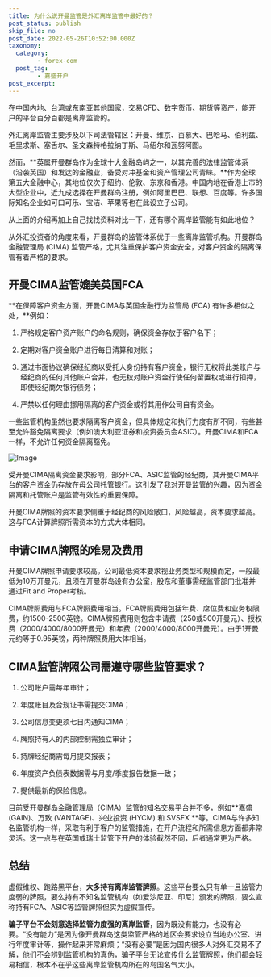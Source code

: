 ```yaml
---
title: 为什么说开曼监管是外汇离岸监管中最好的？
post_status: publish
skip_file: no
post_date: 2022-05-26T10:52:00.000Z
taxonomy:
  category:
        - forex-com
  post_tag:
        - 嘉盛开户
post_excerpt: 
---
```

在中国内地、台湾或东南亚其他国家，交易CFD、数字货币、期货等资产，能开户的平台百分百都是离岸监管的。

外汇离岸监管主要涉及以下司法管辖区：开曼、维京、百慕大、巴哈马、伯利兹、毛里求斯、塞舌尔、圣文森特格拉纳丁斯、马绍尔和瓦努阿图。

然而，**英属开曼群岛作为全球十大金融岛屿之一，以其完善的法律监管体系（沿袭英国）和发达的金融业，备受对冲基金和资产管理公司青睐。**作为全球第五大金融中心，其地位仅次于纽约、伦敦、东京和香港。中国内地在香港上市的大型企业中，近九成选择在开曼群岛注册，例如阿里巴巴、联想、百度等。许多国际知名企业如可口可乐、宝洁、苹果等也在此设立子公司。

从上面的介绍再加上自己找找资料对比一下，还有哪个离岸监管能有如此地位？

从外汇投资者的角度来看，开曼群岛的监管体系优于一些离岸监管机构。开曼群岛金融管理局 (CIMA) 监管严格，尤其注重保护客户资金安全，对客户资金的隔离保管有着严格的要求。

## 开曼CIMA监管媲美英国FCA

**在保障客户资金方面，开曼CIMA与英国金融行为监管局 (FCA) 有许多相似之处，**例如：

1. 严格规定客户资产账户的命名规则，确保资金存放于客户名下；

1. 定期对客户资金账户进行每日清算和对账；

1. 通过书面协议确保经纪商以受托人身份持有客户资金，银行无权将此类账户与经纪商的任何其他账户合并，也无权对账户资金行使任何留置权或进行扣押，即使经纪商欠银行债务；

1. 严禁以任何理由挪用隔离的客户资金或将其用作公司自有资金。

一些监管机构虽然也要求隔离客户资金，但具体规定和执行力度有所不同，有些甚至允许豁免隔离要求（例如澳大利亚证券和投资委员会ASIC）。开曼CIMA和FCA一样，不允许任何资金隔离豁免。

![Image](https://prod-files-secure.s3.us-west-2.amazonaws.com/39ed1227-6d7d-4570-be36-9ccd4a2c4241/bd849744-3fcb-4a37-8312-357962c8f065/image.png?X-Amz-Algorithm=AWS4-HMAC-SHA256&X-Amz-Content-Sha256=UNSIGNED-PAYLOAD&X-Amz-Credential=ASIAZI2LB466QVVKK3SL%2F20250826%2Fus-west-2%2Fs3%2Faws4_request&X-Amz-Date=20250826T041358Z&X-Amz-Expires=3600&X-Amz-Security-Token=IQoJb3JpZ2luX2VjEBQaCXVzLXdlc3QtMiJGMEQCIHpjbfEebsyG3KVPSKU3I62RHBVhDoHqksQjw3f25%2FFOAiADqwPhHf5mZV4Yk2fdWnqUXDdLEud9g1kFmrcsPdmJgir%2FAwhtEAAaDDYzNzQyMzE4MzgwNSIMc2evAJk%2FI%2BBWfkLMKtwDO%2BBW5H3U3l4PKHqmOFyxCW0rgURD%2F1TdRx2jCevTWC0Q24pvHqGMuF5i%2F4VPFUToVFb%2FLFRNXsKN5ic5ZwEiKtGWkVInSvbc%2B7qYTpzAxQMwOPVAKiG5dLTkdmOHZB5xZXpFkr%2BcDMfz5cqSOXjw2P6%2FpPpIpKvdJMhdrECLI5m8AmVM5yaomj12CNMMYzAsWdpmxFdDtLkkn2MQC38rXWCceZVmXZIXi9f22ge2oE0Y2IhDHhEBYHndJzLL88J08H%2Fgn6baCjA5Wjepd14PfOMqH6FD%2B4Xq1jA8M53EdmdhmLvo%2BDsjxpVyQrKwWkdow%2Be4zvq3GfEyAlyxgwODa9jJyE%2B2RxOVmRmzeHS4I448rRX4mAx2uKSFb%2B69qkZSxZl9V%2F76kI4LhEt7pNV5XP48Cs4EkWN4eEFCs%2BfXkw87ZcRe7WLS%2FZp%2F9Rv9Eckf6FLk%2FjE5UZ1rQ7UWdiOodhh48s6eS99toIYkl%2F%2BHFLiYteQkkW7UBn8nbrT%2BpyOMRJqCCK%2FLLbHH03slE0VCD9LPyHDy2pyx%2BCiQJXQA0ZVc6AdIXYwhQEAdhKu0IXCuLGQ84BeDQsTOSA77gt0xZ8ih%2BSpSO84fNoih4fzlOE1JWX0MUrCuPxvbKWww39m0xQY6pgFLioBSlzg5uBE6J6Ic%2FgdyBLP14ldyyQSXjtfpgI%2FA6ZZg3uEwtzIpiHkYpO%2F2ji%2BwqtM6%2BymBPHrmbiU%2BItZy9tUNuPavQTXn12vi%2Ffx2aVee9Z7JWRx00mphHd2EY5hGx5u6p4DpQ81LlLybt1nDqtEDe%2BnRhoF7Letj0dV%2BH9zUFQebjXFQ0zAphDCPGHbMlL7XOy%2BfGRJPjpjb63AvLVBK%2FvG3&X-Amz-Signature=04a57da8a0940b3a33a8aca49451809cf0db9cb3a3f18d016c567427b813d831&X-Amz-SignedHeaders=host&x-amz-checksum-mode=ENABLED&x-id=GetObject)

受开曼CIMA隔离资金要求影响，部分FCA、ASIC监管的经纪商，其开曼CIMA平台的客户资金仍存放在母公司托管银行。这引发了我对开曼监管的兴趣，因为资金隔离和托管账户是监管有效性的重要保障。

开曼CIMA牌照的资本要求侧重于经纪商的风险敞口，风险越高，资本要求越高。这与FCA计算牌照所需资本的方式大体相同。

## **申请CIMA牌照的难易及费用**

开曼CIMA牌照申请要求较高。公司最低资本要求视业务类型和规模而定，一般最低为10万开曼元，且须在开曼群岛设有办公室，股东和董事需经监管部门批准并通过Fit and Proper考核。

CIMA牌照费用与FCA牌照费用相当。FCA牌照费用包括年费、席位费和业务权限费，约1500-2500英镑。CIMA牌照费用则包含申请费（250或500开曼元）、授权费（2000/4000/8000开曼元）和年费（2000/4000/8000开曼元）。由于1开曼元约等于0.95英镑，两种牌照费用大体相当。

## CIMA监管牌照公司需遵守哪些监管要求？

1. 公司账户需每年审计；

1. 年度账目及合规证书需提交CIMA；

1. 公司信息变更须七日内通知CIMA；

1. 牌照持有人的内部控制需独立审计；

1. 持牌经纪商需每月提交报表；

1. 年度资产负债表数据需与月度/季度报告数据一致；

1. 提供最新的保险信息。

目前受开曼群岛金融管理局（CIMA）监管的知名交易平台并不多，例如**嘉盛 (GAIN)、万致 (VANTAGE)、兴业投资 (HYCM) 和 SVSFX **等。CIMA与许多知名监管机构一样，采取有利于客户的监管措施，在开户流程和所需信息方面都非常灵活。这一点与在英国或瑞士监管下开户的体验截然不同，后者通常更为严格。

## 总结

虚假维权、跑路黑平台，**大多持有离岸监管牌照**。这些平台要么只有单一且监管力度弱的牌照，要么持有不知名监管机构（如爱沙尼亚、印尼）颁发的牌照，要么宣称持有FCA、ASIC等监管牌照但实为虚假宣传。

**骗子平台不会刻意选择监管力度强的离岸监管**，因为既没有能力，也没有必要。“没有能力”是因为像开曼群岛这类监管严格的地区会要求设立当地办公室、进行年度审计等，操作起来非常麻烦；“没有必要”是因为国内很多人对外汇交易不了解，他们不会辨别监管机构的真伪，骗子平台无论宣传什么监管牌照，他们都会轻易相信，根本不在乎这些离岸监管机构所在的岛国名气大小。